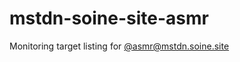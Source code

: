 # mstdn-soine-site-asmr
Monitoring target listing for [@asmr@mstdn.soine.site](https://mstdn.soine.site/@asmr)
